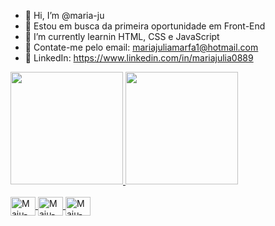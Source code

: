 - 👋 Hi, I’m @maria-ju
- 👀 Estou em busca da primeira oportunidade em Front-End
- 🌱 I’m currently learnin HTML, CSS e JavaScript
-    📩  Contate-me pelo email: mariajuliamarfa1@hotmail.com
-    📲 LinkedIn: https://www.linkedin.com/in/mariajulia0889
<a href="https://github.com/maria-ju">
    <img height="180em" src="https://github-readme-stats.vercel.app/api?username=maria-ju&show_icons=true&theme=dark&include_all_commits=true&count_private=true"/>
    <img height="180em" src="https://github-readme-stats.vercel.app/api/top-langs/?username=maria-ju&layout=compact&langs_count=7&theme=dark"/>
   <div style="display: inline_block"><br>
    <img align="center" alt="Maju-Js" height="30" width="40" src="https://img.shields.io/badge/JavaScript-F7DF1E?style=for-the-badge&logo=javascript&logoColor=black">
    <img align="center" alt="Maju-HTML" height="30" width="40" src="https://img.shields.io/badge/HTML-239120?style=for-the-badge&logo=html5&logoColor=white">
    <img align="center" alt="Maju-CSS" height="30" width="40" src="https://img.shields.io/badge/CSS-239120?&style=for-the-badge&logo=css3&logoColor=white">
  </div>
  
